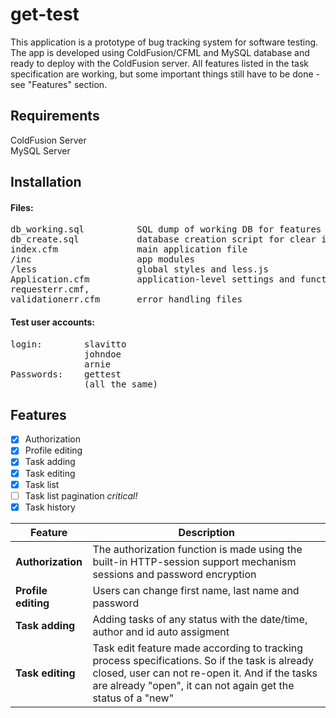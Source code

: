 # get-test
This application is a prototype of bug tracking system for software testing. The app is developed using ColdFusion/CFML and MySQL database and ready to deploy with the ColdFusion server. All features listed in the task specification are working, but some important things still have to be done - see "Features" section.

## Requirements
ColdFusion Server  
MySQL Server

## Installation  
#### Files:
<pre>
db_working.sql          SQL dump of working DB for features testing  
db_create.sql           database creation script for clear installation  
index.cfm               main application file  
/inc                    app modules  
/less                   global styles and less.js  
Application.cfm         application-level settings and functions  
requesterr.cmf,  		
validationerr.cfm       error handling files  
</pre>
#### Test user accounts:
<pre>
login:        slavitto   
              johndoe  
              arnie 
Passwords:    gettest   
              (all the same)
</pre>

## Features

- [x] Authorization        
- [x] Profile editing      
- [x] Task adding
- [x] Task editing  
- [x] Task list            
- [ ] Task list pagination *critical!*
- [x] Task history           

Feature       		         |	Description
---------------------------|-------------------------------------------------------------
**Authorization**          | The authorization function is made using the built-in HTTP-session support mechanism sessions and password encryption
**Profile editing**         | Users can change first name, last name and password
**Task adding**             | Adding tasks of any status with the date/time, author and id auto assigment
**Task editing**            | Task edit feature made according to tracking process specifications. So if the task is already closed, user can not re-open it. And if the tasks are already "open", it can not again get the status of a "new" 
